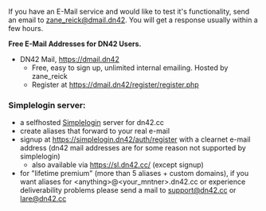 If you have an E-Mail service and would like to test it's functionality, send an email to zane_reick@dmail.dn42. You will get a response usually within a few hours.

**Free E-Mail Addresses for DN42 Users.**
* DN42 Mail, https://dmail.dn42
  * Free, easy to sign up, unlimited internal emailing. Hosted by zane_reick
  * Register at https://dmail.dn42/register/register.php

### Simplelogin server: 
* a selfhosted [Simplelogin](https://simplelogin.io/) server for dn42.cc
* create aliases that forward to your real e-mail
* signup at <https://simplelogin.dn42/auth/register> with a clearnet e-mail address (dn42 mail addresses are for some reason not supported by simplelogin)
  * also available via <https://sl.dn42.cc/> (except signup)
* for "lifetime premium" (more than 5 aliases + custom domains), if you want aliases for \<anything>@\<your_mntner>.dn42.cc or experience deliverability problems please send a mail to [support@dn42.cc](mailto:support@dn42.cc) or [lare@dn42.cc](mailto:lare@dn42.cc)